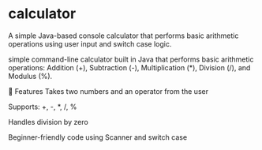 # calculator
A simple Java-based console calculator that performs basic arithmetic operations using user input and switch case logic.

simple command-line calculator built in Java that performs basic arithmetic operations:
Addition (+), Subtraction (-), Multiplication (*), Division (/), and Modulus (%).

📌 Features
Takes two numbers and an operator from the user

Supports: +, -, *, /, %

Handles division by zero

Beginner-friendly code using Scanner and switch case


